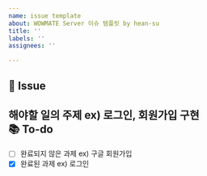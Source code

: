 ```yaml
---
name: issue template
about: WOWMATE Server 이슈 템플릿 by hean-su
title: ''
labels: ''
assignees: ''

---
```


📌 Issue
---
해야할 일의 주제 ex) 로그인, 회원가입 구현
<br>
📚 To-do
---
- [ ] 완료되지 않은 과제 ex) 구글 회원가입
- [X] 완료된 과제 ex) 로그인
<br>
